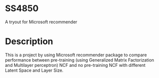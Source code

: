 # SS4850
A tryout for Microsoft recommender


# Description
This is a project by using Microsoft recommender package to compare performance between pre-training (using Generalized Matrix Factorization and Multilayer perceptron) NCF and no pre-training NCF with different Latent Space and Layer Size.
